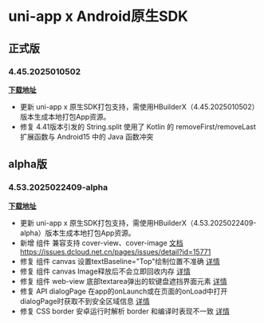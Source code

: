 # uni-app x Android原生SDK

## 正式版

### 4.45.2025010502

**[下载地址](https://web-ext-storage.dcloud.net.cn/uni-app-x/sdk/Android/Android-uni-app-x-SDK@12905-4.45.zip)**

* 更新 uni-app x 原生SDK打包支持，需使用HBuilderX（4.45.2025010502）版本生成本地打包App资源。
* 修复 4.41版本引发的 String.split 使用了 Kotlin 的 removeFirst/removeLast 扩展函数与 Android15 中的 Java 函数冲突

## alpha版

### 4.53.2025022409-alpha

**[下载地址](https://web-ext-storage.dcloud.net.cn/uni-app-x/sdk/Android/Android-uni-app-x-SDK@13128-4.53.zip)**

* 更新 uni-app x 原生SDK打包支持，需使用HBuilderX（4.53.2025022409-alpha）版本生成本地打包App资源。
* 新增 组件 兼容支持 cover-view、cover-image [文档](https://doc.dcloud.net.cn/uni-app-x/component/cover-view.html) <https://issues.dcloud.net.cn/pages/issues/detail?id=15771>
* 修复 组件 canvas 设置textBaseline="Top"绘制位置不准确 [详情](https://issues.dcloud.net.cn/pages/issues/detail?id=15634)
* 修复 组件 canvas Image释放后不会立即回收内存 [详情](https://issues.dcloud.net.cn/pages/issues/detail?id=15645)
* 修复 组件 web-view 底部textarea弹出的软键盘遮挡界面元素 [详情](https://issues.dcloud.net.cn/pages/issues/detail?id=15678)
* 修复 API dialogPage 在app的onLaunch或在页面的onLoad中打开dialogPage时获取不到安全区域信息 [详情](https://issues.dcloud.net.cn/pages/issues/detail?id=15489)
* 修复 CSS border 安卓运行时解析 border 和编译时表现不一致 [详情](https://issues.dcloud.net.cn/pages/issues/detail?id=15510)
